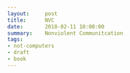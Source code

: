 ```yaml
---
layout:     post
title:      NVC
date:       2018-02-11 10:00:00
summary:    Nonviolent Communitcation
tags:
- not-computers
- draft
- book
---
```


